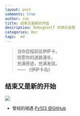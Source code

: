 ```yaml
---
layout: post
comments: true
author: zoe
title: 结束又是新的开始
description: DebugUself 的快乐启程
categories: Doc
tags:  md
---
```



> 当你启程前往伊萨卡，  
但愿你的道路漫长，  
充满奇迹，充满发现。  
—— 《伊萨卡岛》

<!--more-->

## 结束又是新的开始

![](http://findingbryan.com/wp-content/uploads/2014/01/Ready-To-Start-Something-New.jpg)

- 曾经的相遇 [Py103 @GitHub](https://github.com/AIMinder/Py103)

